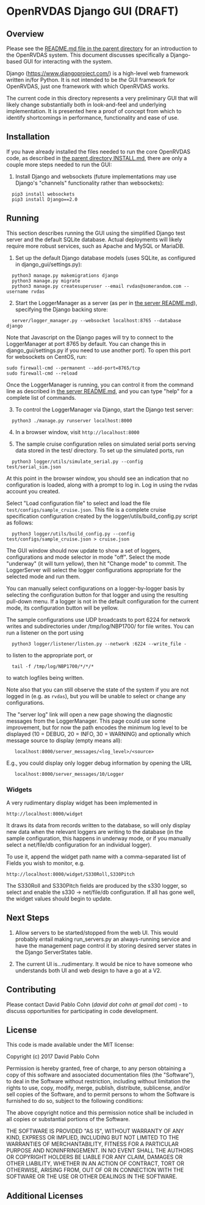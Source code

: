 # OpenRVDAS Django GUI (DRAFT)

## Overview

Please see the [README.md file in the parent directory](../README.md)
for an introduction to the OpenRVDAS system. This document discusses
specifically a Django-based GUI for interacting with the system.

Django (<https://www.djangoproject.com/>) is a high-level web
framework written in/for Python. It is not intended to be *the* GUI
framework for OpenRVDAS, just one framework with which OpenRVDAS
works.

The current code in this directory represents a very preliminary GUI
that will likely change substantially both in look-and-feel and
underlying implementation. It is presented here a proof of concept
from which to identify shortcomings in performance, functionality and
ease of use.

## Installation

If you have already installed the files needed to run the core
OpenRVDAS code, as described in [the parent directory
INSTALL.md](../INSTALL.md), there are only a couple more steps needed
to run the GUI:

1. Install Django and websockets (future implementations may use
Django's "channels" functionality rather than websockets):
```
  pip3 install websockets
  pip3 install Django==2.0
```

## Running

This section describes running the GUI using the simplified Django
test server and the default SQLite database. Actual deployments will
likely require more robust services, such as Apache and MySQL or
MariaDB.

1. Set up the default Django database models (uses SQLite, as
configured in django_gui/settings.py):
```
  python3 manage.py makemigrations django
  python3 manage.py migrate
  python3 manage.py createsuperuser --email rvdas@somerandom.com --username rvdas
```
2. Start the LoggerManager as a server (as per in [the server README.md](../server/README.md)),
specifying the Django backing store:
```
  server/logger_manager.py --websocket localhost:8765 --database django
```
Note that Javascript on the Django pages will try to connect to the
LoggerManager at port 8765 by default. You can change this in
django_gui/settings.py if you need to use another port). To open this port
for websockets on CentOS, run:
```
sudo firewall-cmd --permanent --add-port=8765/tcp
sudo firewall-cmd --reload
```
Once the LoggerManager is running, you can control it from the command line
as described in [the server README.md](../server/README.md), and you can type
"help" for a complete list of commands.

3. To control the LoggerManager via Django, start the Django test server:
```
  python3 ./manage.py runserver localhost:8000
```
4. In a browser window, visit ```http://localhost:8000```

5. The sample cruise configuration relies on simulated serial ports
serving data stored in the test/ directory. To set up the simulated
ports, run
```
  python3 logger/utils/simulate_serial.py --config test/serial_sim.json 
```

At this point in the browser window, you should see an indication that
no configuration is loaded, along with a prompt to log in. Log in
using the rvdas account you created.

Select "Load configuration file" to select and load the file
```test/configs/sample_cruise.json```. This file is a complete cruise
specification configuration created by the logger/utils/build_config.py
script as follows:
```
  python3 logger/utils/build_config.py --config test/configs/sample_cruise.json > cruise.json
```

The GUI window should now update to show a set of loggers,
configurations and mode selector in mode "off". Select the mode
"underway" (it will turn yellow), then hit "Change mode" to
commit. The LoggerServer will select the logger configurations
appropriate for the selected mode and run them.

You can manually select configurations on a logger-by-logger basis by
selecting the configuration button for that logger and using the
resulting pull-down menu. If a logger is not in the default
configuration for the current mode, its configuration button will be
yellow.

The sample configurations use UDP broadcasts to port 6224 for network
writes and subdirectories under /tmp/log/NBP1700/ for file writes. You
can run a listener on the port using
```
  python3 logger/listener/listen.py --network :6224 --write_file -
```
to listen to the appropriate port, or
```
  tail -f /tmp/log/NBP1700/*/*/*
```
to watch logfiles being written.

Note also that you can still observe the state of the system if you
are not logged in (e.g. as ```rvdas```), but you will be unable to
select or change any configurations.

The "server log" link will open a new page showing the diagnostic messages
from the LoggerManager. This page could use some improvement, but for now
the path encodes the minimum log level to be displayed (10 = DEBUG, 20 = INFO,
30 = WARNING) and optionally which message source to display (empty means all):
```
   localhost:8000/server_messages/<log_level>/<source>
```
E.g., you could display only logger debug information by opening the URL
```
   localhost:8000/server_messages/10/Logger
```

### Widgets

A very rudimentary display widget has been implemented in
```
http://localhost:8000/widget
```
It draws its data from records written to the database, so will only
display new data when the relevant loggers are writing to the database
(in the sample configuration, this happens in underway mode, or if you
manually select a net/file/db configuration for an individual logger).

To use it, append the widget path name with a comma-separated list of
Fields you wish to monitor, e.g.
```
http://localhost:8000/widget/S330Roll,S330Pitch
```
The S330Roll and S330Pitch fields are produced by the s330 logger,
so select and enable the s330 -> net/file/db configuration. If
all has gone well, the widget values should begin to update.

## Next Steps

1. Allow servers to be started/stopped from the web UI. This would
probably entail making run_servers.py an always-running service and
have the management page control it by storing desired server states
in the Django ServerStates table.

2. The current UI is...rudimentary. It would be nice to have someone
who understands both UI and web design to have a go at a V2.

## Contributing

Please contact David Pablo Cohn (*david dot cohn at gmail dot com*) -
to discuss opportunities for participating in code development.

## License

This code is made available under the MIT license:

Copyright (c) 2017 David Pablo Cohn

Permission is hereby granted, free of charge, to any person obtaining a copy
of this software and associated documentation files (the "Software"), to deal
in the Software without restriction, including without limitation the rights
to use, copy, modify, merge, publish, distribute, sublicense, and/or sell
copies of the Software, and to permit persons to whom the Software is
furnished to do so, subject to the following conditions:

The above copyright notice and this permission notice shall be included in all
copies or substantial portions of the Software.

THE SOFTWARE IS PROVIDED "AS IS", WITHOUT WARRANTY OF ANY KIND, EXPRESS OR
IMPLIED, INCLUDING BUT NOT LIMITED TO THE WARRANTIES OF MERCHANTABILITY,
FITNESS FOR A PARTICULAR PURPOSE AND NONINFRINGEMENT. IN NO EVENT SHALL THE
AUTHORS OR COPYRIGHT HOLDERS BE LIABLE FOR ANY CLAIM, DAMAGES OR OTHER
LIABILITY, WHETHER IN AN ACTION OF CONTRACT, TORT OR OTHERWISE, ARISING FROM,
OUT OF OR IN CONNECTION WITH THE SOFTWARE OR THE USE OR OTHER DEALINGS IN THE
SOFTWARE.

## Additional Licenses
